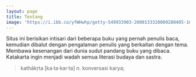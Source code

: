 ```yaml
---
layout: page
title: Tentang
image: 'https://i.ibb.co/yfWHwhp/getty-549933903-2000133320009280405-105293.jpg'
---
```


Situs ini berisikan intisari dari beberapa buku yang pernah penulis baca, kemudian dibalut dengan pengalaman penulis yang berkaitan dengan tema. Membawa kesenangan dari dunia sudut pandang buku yang dibaca. Katakarta ingin menjadi wadah semua literasi budaya dan sastra.


> kathākṛta [ka·ta·kar·ta] n. konversasi karya;